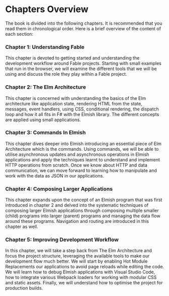 # Chapters Overview

The book is divided into the following chapters. It is recommended that you read them in chronological order. Here is a brief overview of the content of each section:

### Chapter 1: Understanding Fable
This chapter is devoted to getting started and understanding the development workflow around Fable projects. Starting with small examples that run in the browser, we will examine the different tools that we will be using and discuss the role they play within a Fable project.

### Chapter 2: The Elm Architecture
This chapter is concerned with understanding the basics of the Elm architecture like application state, rendering HTML from the state, messages, event handlers, using CSS, conditional rendering, the dispatch loop and how it all fits in F# with the Elmish library. The different concepts are applied using small applications.

### Chapter 3: Commands In Elmish
This chapter dives deeper into Elmish introducing an essential piece of Elm Architecture which is the commands. Using commands, we will be able to utilise asynchronous updates and asynchronous operations in Elmish applications and apply the techniques learnt to understand and implement HTTP operations from scratch. Once we know about HTTP and data communication, we can move forward to learning how to manipulate and work with the data as JSON in our applications.

### Chapter 4: Composing Larger Applications
This chapter expands upon the concept of an Elmish program that was first introduced in chapter 2 and delved into the systematic techniques of composing larger Elmish applications through composing multiple smaller (child) programs into larger (parent) programs and managing the data flow around these programs. Navigation and routing are introduced in this chapter as well.

### Chapter 5: Improving Development Workflow
In this chapter, we will take a step back from The Elm Architecture and focus the project structure, leveraging the available tools to make our development flow much better. We will start by enabling Hot Module Replacements our applications to avoid page reloads while editing the code. We will learn how to debug Elmish applications with Visual Studio Code, how to integrate various Webpack loaders for working with modular CSS and static assets. Finally, we will understand how to optimise the project for production builds.
